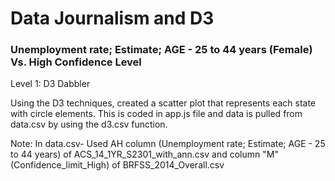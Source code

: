 # Data Journalism and D3

### Unemployment rate; Estimate; AGE - 25 to 44 years (Female) Vs. High Confidence Level
Level 1: D3 Dabbler

Using the D3 techniques, created a scatter plot that represents each state with circle elements. This is coded in 
app.js file and data is pulled from data.csv by using the d3.csv function.

Note: In data.csv- Used AH column (Unemployment rate; Estimate; AGE - 25 to 44 years) of ACS_14_1YR_S2301_with_ann.csv and column "M" (Confidence_limit_High) of BRFSS_2014_Overall.csv

